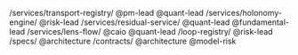 /services/transport-registry/ @pm-lead @quant-lead
/services/holonomy-engine/    @risk-lead
/services/residual-service/   @quant-lead @fundamental-lead
/services/lens-flow/          @caio @quant-lead
/loop-registry/               @risk-lead
/specs/                       @architecture
/contracts/                   @architecture @model-risk